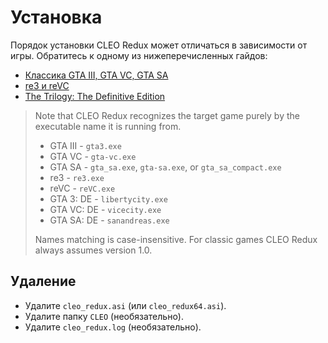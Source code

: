 # Установка

Порядок установки CLEO Redux может отличаться в зависимости от игры. Обратитесь к одному из нижеперечисленных гайдов:

- [Классика GTA III, GTA VC, GTA SA](./installation-classic-games.md)
- [re3 и reVC](./installation-re3-revc.md)
- [The Trilogy: The Definitive Edition](./installation-definitive-edition.md)

> Note that CLEO Redux recognizes the target game purely by the executable name it is running from. 
>
> * GTA III - `gta3.exe`
> * GTA VC - `gta-vc.exe`
> * GTA SA - `gta_sa.exe`, `gta-sa.exe`, or `gta_sa_compact.exe`
> * re3 - `re3.exe`
> * reVC - `reVC.exe`
> * GTA 3: DE - `libertycity.exe`
> * GTA VC: DE - `vicecity.exe`
> * GTA SA: DE - `sanandreas.exe`
>
> Names matching is case-insensitive. For classic games CLEO Redux always assumes version 1.0. 

## Удаление

- Удалите `cleo_redux.asi` (или `cleo_redux64.asi`).
- Удалите папку `CLEO` (необязательно).
- Удалите `cleo_redux.log` (необязательно).
